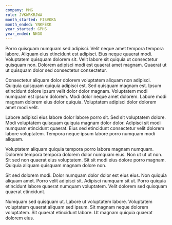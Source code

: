 ```yaml
---
company: MMG
role: JVKWRKRJWA
month_started: FISVKKA
month_ended: YNKFEXK
year_started: GPHS
year_ended: NKGO
---
```


Porro quisquam numquam sed adipisci. Velit neque amet tempora tempora labore. Aliquam eius etincidunt est adipisci. Eius neque quaerat modi. Voluptatem quisquam dolorem sit. Velit labore sit quiquia ut consectetur quisquam non. Dolorem adipisci modi est quaerat amet magnam. Quaerat ut ut quisquam dolor sed consectetur consectetur.

Consectetur aliquam dolor dolorem voluptatem aliquam non adipisci. Quiquia quisquam quiquia adipisci est. Sed quisquam magnam est. Ipsum etincidunt dolore ipsum velit dolor dolor magnam. Voluptatem modi numquam est ipsum dolorem. Modi dolor neque amet dolorem. Labore modi magnam dolorem eius dolor quiquia. Voluptatem adipisci dolor dolorem amet modi velit.

Labore adipisci eius labore dolor labore porro sit. Sed sit voluptatem dolore. Modi voluptatem quisquam quiquia magnam dolor dolor. Adipisci sit modi numquam etincidunt quaerat. Eius sed etincidunt consectetur velit dolorem labore voluptatem. Tempora neque ipsum labore porro numquam modi aliquam.

Voluptatem aliquam quiquia tempora porro labore magnam numquam. Dolorem tempora tempora dolorem dolor numquam eius. Non ut ut ut non. Sit sed non quaerat eius voluptatem. Sit sit modi eius dolore porro magnam. Quiquia aliquam quisquam magnam dolore non.

Sit sed dolorem modi. Dolor numquam dolor dolor est eius eius. Non quiquia aliquam amet. Porro velit adipisci sit. Adipisci numquam sit ut. Porro quiquia etincidunt labore quaerat numquam voluptatem. Velit dolorem sed quisquam quaerat etincidunt.

Numquam sed quisquam ut. Labore ut voluptatem labore. Voluptatem voluptatem quaerat aliquam sed ipsum. Sit magnam neque dolorem voluptatem. Sit quaerat etincidunt labore. Ut magnam quiquia quaerat dolorem eius.
    